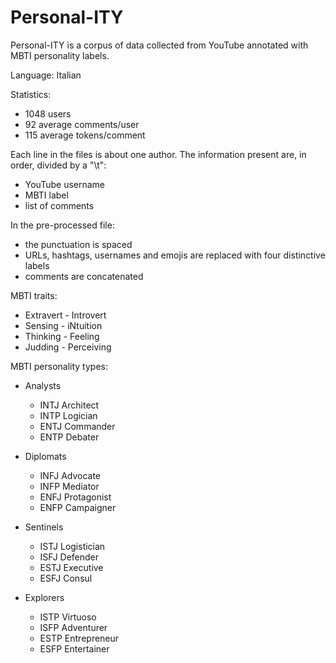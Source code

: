 # Personal-ITY
Personal-ITY is a corpus of data collected from YouTube annotated with MBTI personality labels.


Language: Italian


Statistics:
- 1048 users
- 92 average comments/user
- 115 average tokens/comment


Each line in the files is about one author.
The information present are, in order, divided by a "\t":
- YouTube username
- MBTI label
- list of comments


In the pre-processed file:
- the punctuation is spaced
- URLs, hashtags, usernames and emojis are replaced with four distinctive labels
- comments are concatenated


MBTI traits:
- Extravert - Introvert
- Sensing - iNtuition
- Thinking - Feeling
- Judding - Perceiving


MBTI personality types:
- Analysts
    - INTJ Architect
    - INTP Logician
    - ENTJ Commander
    - ENTP Debater
        
- Diplomats
    - INFJ Advocate
    - INFP Mediator
    - ENFJ Protagonist
    - ENFP Campaigner
        
- Sentinels
    - ISTJ Logistician
    - ISFJ Defender
    - ESTJ Executive
    - ESFJ Consul
        
- Explorers
    - ISTP Virtuoso
    - ISFP Adventurer
    - ESTP Entrepreneur
    - ESFP Entertainer

